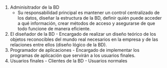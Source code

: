 
1. Adminisitrador de la BD
	- Su responsabilidad principal es mantener un control centralizado de los datos, diseñar la estructura de la BD, definir quién puede acceder a qué información, crear métodos de acceso y asegurarse de que todo funcione de manera eficiente.
2. El diseñador de la BD
		- Encargado de realizar un diseño teórico de los objetos reconocibles del mundo real necesarios en la empresa y de las relaciones entre ellos (diseño lógico de la BD).
3. Programador de aplicaciones
		- Encargado de implementar los programas de aplicación que servirán a los usuarios finales.
1. Usuarios finales
		- Clientes de la BD
		- Usuarios normales